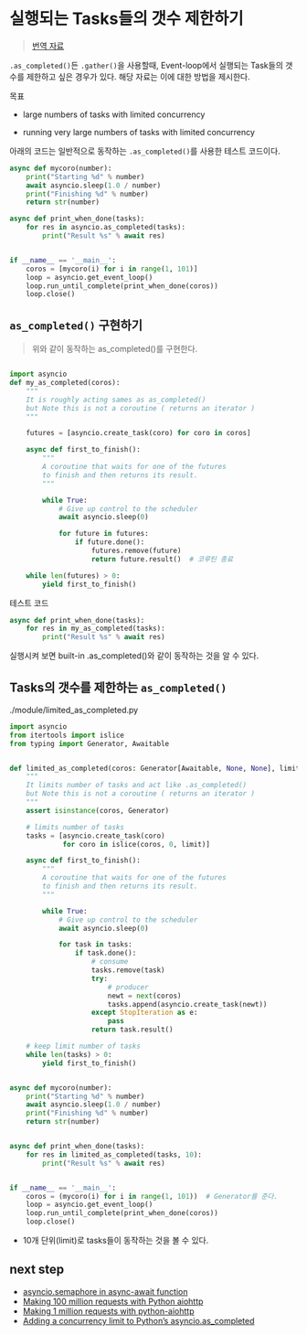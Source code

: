 # 실행되는 Tasks들의 갯수 제한하기
> [번역 자료](https://www.artificialworlds.net/blog/2017/05/31/python-3-large-numbers-of-tasks-with-limited-concurrency/)

`.as_completed()`든 `.gather()`을 사용할때, Event-loop에서 실행되는 Task들의 갯수를 제한하고 싶은 경우가 있다.
해당 자료는 이에 대한 방법을 제시한다.

목표 

- large numbers of tasks with limited concurrency

- running very large numbers of tasks with limited concurrency

아래의 코드는 일반적으로 동작하는 `.as_completed()`를 사용한 테스트 코드이다.
```python
async def mycoro(number):
    print("Starting %d" % number)
    await asyncio.sleep(1.0 / number)
    print("Finishing %d" % number)
    return str(number)

async def print_when_done(tasks):
    for res in asyncio.as_completed(tasks):
        print("Result %s" % await res)


if __name__ == '__main__':
    coros = [mycoro(i) for i in range(1, 101)]
    loop = asyncio.get_event_loop()
    loop.run_until_complete(print_when_done(coros))
    loop.close()
```

## `as_completed()` 구현하기
> 위와 같이 동작하는 as_completed()를 구현한다.

```python

import asyncio
def my_as_completed(coros):
    """
    It is roughly acting sames as as_completed()
    but Note this is not a coroutine ( returns an iterator )
    """

    futures = [asyncio.create_task(coro) for coro in coros]

    async def first_to_finish():
        """
        A coroutine that waits for one of the futures
        to finish and then returns its result.
        """

        while True:
            # Give up control to the scheduler
            await asyncio.sleep(0)

            for future in futures:
                if future.done():
                    futures.remove(future)
                    return future.result()  # 코루틴 종료

    while len(futures) > 0:
        yield first_to_finish()
```

테스트 코드

```python
async def print_when_done(tasks):
    for res in my_as_completed(tasks):
        print("Result %s" % await res)
```

실행시켜 보면 built-in .as_completed()와 같이 동작하는 것을 알 수 있다.

## Tasks의 갯수를 제한하는 `as_completed()`


./module/limited_as_completed.py
```python
import asyncio
from itertools import islice
from typing import Generator, Awaitable


def limited_as_completed(coros: Generator[Awaitable, None, None], limit):
    """
    It limits number of tasks and act like .as_completed()
    but Note this is not a coroutine ( returns an iterator )
    """
    assert isinstance(coros, Generator)

    # limits number of tasks
    tasks = [asyncio.create_task(coro)
             for coro in islice(coros, 0, limit)]

    async def first_to_finish():
        """
        A coroutine that waits for one of the futures
        to finish and then returns its result.
        """

        while True:
            # Give up control to the scheduler
            await asyncio.sleep(0)

            for task in tasks:
                if task.done():
                    # consume
                    tasks.remove(task)
                    try:
                        # producer
                        newt = next(coros)
                        tasks.append(asyncio.create_task(newt))
                    except StopIteration as e:
                        pass
                    return task.result()

    # keep limit number of tasks
    while len(tasks) > 0:
        yield first_to_finish()


async def mycoro(number):
    print("Starting %d" % number)
    await asyncio.sleep(1.0 / number)
    print("Finishing %d" % number)
    return str(number)


async def print_when_done(tasks):
    for res in limited_as_completed(tasks, 10):
        print("Result %s" % await res)


if __name__ == '__main__':
    coros = (mycoro(i) for i in range(1, 101))  # Generator를 준다.
    loop = asyncio.get_event_loop()
    loop.run_until_complete(print_when_done(coros))
    loop.close()

```

- 10개 단위(limit)로 tasks들이 동작하는 것을 볼 수 있다. 



## next step

- [asyncio.semaphore in async-await function](https://stackoverflow.com/questions/40836800/python-asyncio-semaphore-in-async-await-function)
- [Making 100 million requests with Python aiohttp](https://www.artificialworlds.net/blog/2017/06/12/making-100-million-requests-with-python-aiohttp/)
- [Making 1 million requests with python-aiohttp](https://pawelmhm.github.io/asyncio/python/aiohttp/2016/04/22/asyncio-aiohttp.html)
- [Adding a concurrency limit to Python’s asyncio.as_completed](https://www.artificialworlds.net/blog/2017/06/27/adding-a-concurrency-limit-to-pythons-asyncio-as_completed/)
      

